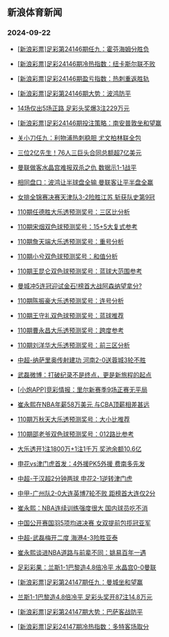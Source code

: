 ## 新浪体育新闻 
### 2024-09-22

+ [[新浪彩票]足彩第24146期任九：霍芬海姆分胜负](https://sports.sina.com.cn/l/2024-09-21/doc-incpwkrz2548800.shtml)

+ [[新浪彩票]足彩24146期冷热指数：纽卡斯尔联不败](https://sports.sina.com.cn/l/2024-09-21/doc-incpwkrw7090627.shtml)

+ [[新浪彩票]足彩24146期盈亏指数：热刺重返胜轨](https://sports.sina.com.cn/l/2024-09-21/doc-incpwksa9327086.shtml)

+ [[新浪彩票]足彩第24146期大势：波鸿防平](https://sports.sina.com.cn/l/2024-09-21/doc-incpwkrz2547664.shtml)

+ [14场仅出5场正路 足彩头奖爆3注229万元](https://sports.sina.com.cn/l/2024-09-21/doc-incpwkrw7101656.shtml)

+ [[新浪彩票]足彩24146期投注策略：南安普敦坐和望赢](https://sports.sina.com.cn/l/2024-09-21/doc-incpwkrv0338376.shtml)

+ [关小刀任九：利物浦热刺稳胆 尤文柏林联全包](https://sports.sina.com.cn/l/2024-09-21/doc-incpwzpp0155207.shtml)

+ [三位2亿先生！76人三巨头合同总额超7亿美元](https://sports.sina.com.cn/basketball/nba/2024-09-20/doc-incpvpnf0621022.shtml)

+ [曼联做客水晶宫难报双杀之仇 数据示1-1战平](https://sports.sina.com.cn/l/2024-09-21/doc-incpwqxt0243875.shtml)

+ [相同盘口：波鸿让半球盘全输 曼联客让平半盘全赢](https://sports.sina.com.cn/l/2024-09-21/doc-incpwqxt0260927.shtml)

+ [女排全锦赛决赛天津队3-2险胜江苏 斩获队史第9冠](https://sports.sina.com.cn/others/volleyball/2024-09-21/doc-incpxsme9932090.shtml)

+ [110期任德胜大乐透预测奖号：三区比分析](https://sports.sina.com.cn/l/2024-09-21/doc-incpvawk2773549.shtml)

+ [110期宋烟双色球预测奖号：15+5大复式参考](https://sports.sina.com.cn/l/2024-09-21/doc-incpvawn7462451.shtml)

+ [110期詹天端大乐透预测奖号：重号分析](https://sports.sina.com.cn/l/2024-09-21/doc-incpvawh5996145.shtml)

+ [110期小兮双色球预测奖号：和值分析](https://sports.sina.com.cn/l/2024-09-21/doc-incpvawm0714677.shtml)

+ [110期王昆仑双色球预测奖号：蓝球大范围参考](https://sports.sina.com.cn/l/2024-09-21/doc-incpvawk2770442.shtml)

+ [曼城冲5连冠迎试金石!榜首大战阿森纳望拿分?](https://sports.sina.com.cn/l/2024-09-21/doc-incpuwqp0771878.shtml)

+ [110期陈振豪大乐透预测奖号：连号分析](https://sports.sina.com.cn/l/2024-09-21/doc-incpvawk2774193.shtml)

+ [110期王守礼双色球预测奖号：蓝球推荐](https://sports.sina.com.cn/l/2024-09-21/doc-incpvawk2770812.shtml)

+ [110期曹永昌大乐透预测奖号：跨度参考](https://sports.sina.com.cn/l/2024-09-21/doc-incpvawh5999040.shtml)

+ [110期刘洋华大乐透预测奖号：前三区分析](https://sports.sina.com.cn/l/2024-09-21/doc-incpvawn7471795.shtml)

+ [中超-纳萨里奥传射建功 河南2-0送蓉城3轮不胜](https://sports.sina.com.cn/china/j/2024-09-21/doc-incpxsmh6672688.shtml)

+ [武磊微博：打破纪录不是终点，更是新旅程的起点](https://sports.sina.com.cn/china/j/2024-09-21/doc-incpxsmm1949049.shtml)

+ [[小炮APP]竞彩情报：里尔新赛季9场正赛无平局](https://sports.sina.com.cn/l/2024-09-21/doc-incpwqxt0274665.shtml)

+ [崔永熙在NBA年薪58万美元 与CBA顶薪相差甚远](https://sports.sina.com.cn/basketball/nba/2024-09-21/doc-incpxncp2058030.shtml)

+ [110期万秋天大乐透预测奖号：大小比推荐](https://sports.sina.com.cn/l/2024-09-21/doc-incpvawk2777388.shtml)

+ [110期邵老爷双色球预测奖号：012路比参考](https://sports.sina.com.cn/l/2024-09-21/doc-incpvawk2769556.shtml)

+ [大乐透开1注1800万+1注1千万 奖池余额10.6亿](https://sports.sina.com.cn/l/2024-09-21/doc-incpxsmm1957911.shtml)

+ [申花vs津门虎首发：4外援PK5外援 费南多先发](https://sports.sina.com.cn/china/j/2024-09-21/doc-incpxnck6744528.shtml)

+ [中超-于汉超2分钟两球 申花2-1逆转津门虎](https://sports.sina.com.cn/china/j/2024-09-21/doc-incpxsme9933453.shtml)

+ [中甲-广州队2-0大连英博7轮不败 距榜首大连仅2分](https://sports.sina.com.cn/china/j/2024-09-21/doc-incpxsmh6671881.shtml)

+ [崔永熙：NBA连续训练强度很大 国内球员吃不消](https://sports.sina.com.cn/basketball/nba/2024-09-21/doc-incpxsme9942359.shtml)

+ [中国公开赛国羽5项均进决赛 女双提前包揽冠亚军](https://sports.sina.com.cn/others/badmin/2024-09-21/doc-incpxsmh6668513.shtml)

+ [中超-武磊梅开二度 海港4-3险胜亚泰](https://sports.sina.com.cn/china/j/2024-09-21/doc-incpxnci0027236.shtml)

+ [崔永熙谈进NBA道路与前辈不同：姚易百年一遇](https://sports.sina.com.cn/basketball/nba/2024-09-21/doc-incpxsmn8736357.shtml)

+ [足彩彩果：兰斯1-1巴黎造4.8倍冷平 水晶宫0-0曼联](https://sports.sina.com.cn/l/2024-09-22/doc-incpypqu9498770.shtml)

+ [[新浪彩票]足彩第24147期任九：曼城坐和望赢](https://sports.sina.com.cn/l/2024-09-22/doc-incpypra8295294.shtml)

+ [兰斯1-1巴黎造4.8倍冷平 足彩头奖开87注14.8万元](https://sports.sina.com.cn/l/2024-09-22/doc-incpypqu9498770.shtml)

+ [[新浪彩票]足彩第24147期大势：巴萨客战防平](https://sports.sina.com.cn/l/2024-09-22/doc-incpypqu9499220.shtml)

+ [[新浪彩票]足彩24147期冷热指数：多特客场取分](https://sports.sina.com.cn/l/2024-09-22/doc-incpytwu6119685.shtml)

